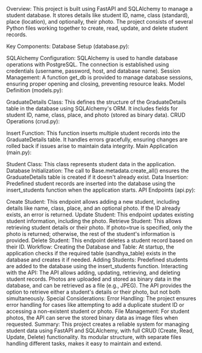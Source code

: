 Overview:
This project is built using FastAPI and SQLAlchemy to manage a student database. It stores details like student ID, name, class (standard), place (location), and optionally, their photo.
The project consists of several Python files working together to create, read, update, and delete student records.

Key Components:
Database Setup (database.py):

SQLAlchemy Configuration: SQLAlchemy is used to handle database operations with PostgreSQL. The connection is established using credentials (username, password, host, and database name).
Session Management: A function get_db is provided to manage database sessions, ensuring proper opening and closing, preventing resource leaks.
Model Definition (models.py):

GraduateDetails Class: This defines the structure of the GraduateDetails table in the database using SQLAlchemy's ORM. It includes fields for student ID, name, class, place, and photo (stored as binary data).
CRUD Operations (crud.py):

Insert Function: This function inserts multiple student records into the GraduateDetails table. It handles errors gracefully, ensuring changes are rolled back if issues arise to maintain data integrity.
Main Application (main.py):

Student Class: This class represents student data in the application.
Database Initialization: The call to Base.metadata.create_all() ensures the GraduateDetails table is created if it doesn't already exist.
Data Insertion: Predefined student records are inserted into the database using the insert_students function when the application starts.
API Endpoints (api.py):

Create Student: This endpoint allows adding a new student, including details like name, class, place, and an optional photo. If the ID already exists, an error is returned.
Update Student: This endpoint updates existing student information, including the photo.
Retrieve Student: This allows retrieving student details or their photo. If photo=true is specified, only the photo is returned; otherwise, the rest of the student's information is provided.
Delete Student: This endpoint deletes a student record based on their ID.
Workflow:
Creating the Database and Table: At startup, the application checks if the required table (sandhya_table) exists in the database and creates it if needed.
Adding Students: Predefined students are added to the database using the insert_students function.
Interacting with the API:
The API allows adding, updating, retrieving, and deleting student records.
Photos are uploaded and stored as binary data in the database, and can be retrieved as a file (e.g., JPEG).
The API provides the option to retrieve either a student's details or their photo, but not both simultaneously.
Special Considerations:
Error Handling: The project ensures error handling for cases like attempting to add a duplicate student ID or accessing a non-existent student or photo.
File Management: For student photos, the API can serve the stored binary data as image files when requested.
Summary:
This project creates a reliable system for managing student data using FastAPI and SQLAlchemy, with full CRUD (Create, Read, Update, Delete) functionality. 
Its modular structure, with separate files handling different tasks, makes it easy to maintain and extend.
